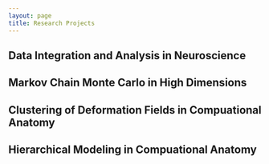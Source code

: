 ```yaml
---
layout: page
title: Research Projects
---
```


## Data Integration and Analysis in Neuroscience

## Markov Chain Monte Carlo in High Dimensions

## Clustering of Deformation Fields in Compuational Anatomy

## Hierarchical Modeling in Compuational Anatomy

